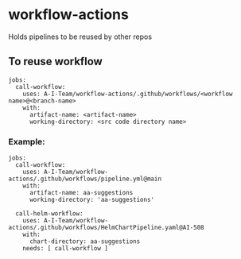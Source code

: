 # workflow-actions
Holds pipelines to be reused by other repos

## To reuse workflow

```
jobs:
  call-workflow:
    uses: A-I-Team/workflow-actions/.github/workflows/<workflow name>@<branch-name>
    with:
      artifact-name: <artifact-name>
      working-directory: <src code directory name>

```
### Example:
```
jobs:
  call-workflow:
    uses: A-I-Team/workflow-actions/.github/workflows/pipeline.yml@main
    with:
      artifact-name: aa-suggestions
      working-directory: 'aa-suggestions'
```

```
  call-helm-workflow:
    uses: A-I-Team/workflow-actions/.github/workflows/HelmChartPipeline.yaml@AI-508
    with:
      chart-directory: aa-suggestions
    needs: [ call-workflow ]
```
